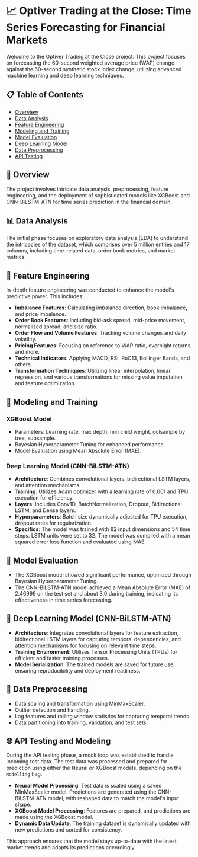 # 📈 Optiver Trading at the Close: Time Series Forecasting for Financial Markets

Welcome to the Optiver Trading at the Close project. This project focuses on forecasting the 60-second weighted average price (WAP) change against the 60-second synthetic stock index change, utilizing advanced machine learning and deep learning techniques.

## 📋 Table of Contents

- [Overview](#overview)
- [Data Analysis](#data-analysis)
- [Feature Engineering](#feature-engineering)
- [Modeling and Training](#modeling-and-training)
- [Model Evaluation](#model-evaluation)
- [Deep Learning Model](#deep-learning-model)
- [Data Preprocessing](#data-preprocessing)
- [API Testing](#api-testing-and-modeling)

<a name="overview"></a>
## 🌟 Overview

The project involves intricate data analysis, preprocessing, feature engineering, and the deployment of sophisticated models like XGBoost and CNN-BiLSTM-ATN for time series prediction in the financial domain.

<a name="data-analysis"></a>
## 📊 Data Analysis

The initial phase focuses on exploratory data analysis (EDA) to understand the intricacies of the dataset, which comprises over 5 million entries and 17 columns, including time-related data, order book metrics, and market metrics.

<a name="feature-engineering"></a>
## 🧪 Feature Engineering

In-depth feature engineering was conducted to enhance the model's predictive power. This includes:
- **Imbalance Features**: Calculating imbalance direction, book imbalance, and price imbalance.
- **Order Book Features**: Including bid-ask spread, mid-price movement, normalized spread, and size ratio.
- **Order Flow and Volume Features**: Tracking volume changes and daily volatility.
- **Pricing Features**: Focusing on reference to WAP ratio, overnight returns, and more.
- **Technical Indicators**: Applying MACD, RSI, RoC13, Bollinger Bands, and others.
- **Transformation Techniques**: Utilizing linear interpolation, linear regression, and various transformations for missing value imputation and feature optimization.

<a name="modeling"></a>
## 🤖 Modeling and Training

### XGBoost Model
- Parameters: Learning rate, max depth, min child weight, colsample by tree, subsample.
- Bayesian Hyperparameter Tuning for enhanced performance.
- Model Evaluation using Mean Absolute Error (MAE).

### Deep Learning Model (CNN-BiLSTM-ATN)
- **Architecture**: Combines convolutional layers, bidirectional LSTM layers, and attention mechanisms.
- **Training**: Utilizes Adam optimizer with a learning rate of 0.001 and TPU execution for efficiency.
- **Layers**: Includes Conv1D, BatchNormalization, Dropout, Bidirectional LSTM, and Dense layers.
- **Hyperparameters**: Batch size dynamically adjusted for TPU execution, dropout rates for regularization.
- **Specifics**: The model was trained with 82 input dimensions and 54 time steps. LSTM units were set to 32. The model was compiled with a mean squared error loss function and evaluated using MAE.

<a name="evaluation"></a>
## 🎯 Model Evaluation

- The XGBoost model showed significant performance, optimized through Bayesian Hyperparameter Tuning.
- The CNN-BiLSTM-ATN model achieved a Mean Absolute Error (MAE) of 2.46999 on the test set and about 3.0 during training, indicating its effectiveness in time series forecasting.

<a name="deep-learning-model"></a>
## 🧠 Deep Learning Model (CNN-BiLSTM-ATN)

- **Architecture**: Integrates convolutional layers for feature extraction, bidirectional LSTM layers for capturing temporal dependencies, and attention mechanisms for focusing on relevant time steps.
- **Training Environment**: Utilizes Tensor Processing Units (TPUs) for efficient and faster training processes.
- **Model Serialization**: The trained models are saved for future use, ensuring reproducibility and deployment readiness.

<a name="data-preprocessing"></a>
## 🔄 Data Preprocessing

- Data scaling and transformation using MinMaxScaler.
- Outlier detection and handling.
- Lag features and rolling window statistics for capturing temporal trends.
- Data partitioning into training, validation, and test sets.

<a name="api-testing-and-modeling"></a>
## 🌐 API Testing and Modeling

During the API testing phase, a mock loop was established to handle incoming test data. The test data was processed and prepared for prediction using either the Neural or XGBoost models, depending on the `Modelling` flag.

- **Neural Model Processing**: Test data is scaled using a saved MinMaxScaler model. Predictions are generated using the CNN-BiLSTM-ATN model, with reshaped data to match the model's input shape.
- **XGBoost Model Processing**: Features are prepared, and predictions are made using the XGBoost model.
- **Dynamic Data Update**: The training dataset is dynamically updated with new predictions and sorted for consistency.

This approach ensures that the model stays up-to-date with the latest market trends and adapts its predictions accordingly.
